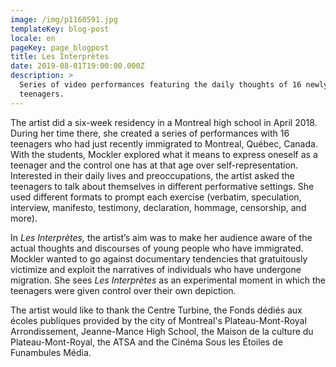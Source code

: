 ```yaml
---
image: /img/p1160591.jpg
templateKey: blog-post
locale: en
pageKey: page_blogpost
title: Les Interprètes
date: 2019-08-01T19:00:00.000Z
description: >
  Series of video performances featuring the daily thoughts of 16 newly arrived
  teenagers.
---
```

The artist did a six-week residency in a Montreal high school in April 2018. During her time there, she created a series of performances with 16 teenagers who had just recently immigrated to Montreal, Québec, Canada. With the students, Mockler explored what it means to express oneself as a teenager and the control one has at that age over self-representation. Interested in their daily lives and preoccupations, the artist asked the teenagers to talk about themselves in different performative settings. She used different formats to prompt each exercise (verbatim, speculation, interview, manifesto, testimony, declaration, hommage, censorship, and more).

In _Les Interprètes,_ the artist’s aim was to make her audience aware of the actual thoughts and discourses of young people who have immigrated. Mockler wanted to go against documentary tendencies that gratuitously victimize and exploit the narratives of individuals who have undergone migration. She sees _Les Interprètes_ as an experimental moment in which the teenagers were given control over their own depiction. 

The artist would like to thank the Centre Turbine, the Fonds dédiés aux écoles publiques provided by the city of Montreal's Plateau-Mont-Royal Arrondissement, Jeanne-Mance High School, the Maison de la culture du Plateau-Mont-Royal, the ATSA and the Cinéma Sous les Étoiles de Funambules Média.
